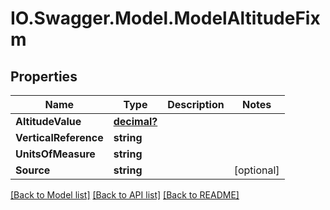 # IO.Swagger.Model.ModelAltitudeFixm
## Properties

Name | Type | Description | Notes
------------ | ------------- | ------------- | -------------
**AltitudeValue** | [**decimal?**](BigDecimal.md) |  | 
**VerticalReference** | **string** |  | 
**UnitsOfMeasure** | **string** |  | 
**Source** | **string** |  | [optional] 

[[Back to Model list]](../README.md#documentation-for-models) [[Back to API list]](../README.md#documentation-for-api-endpoints) [[Back to README]](../README.md)

